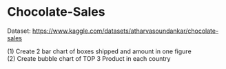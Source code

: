 # Chocolate-Sales

Dataset: https://www.kaggle.com/datasets/atharvasoundankar/chocolate-sales

(1) Create 2 bar chart of boxes shipped and amount in one figure <br>
(2) Create bubble chart of TOP 3 Product in each country
